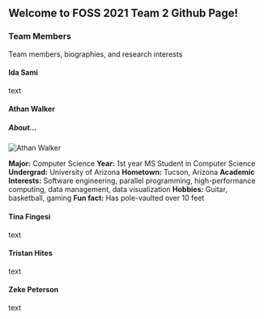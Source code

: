 ## Welcome to FOSS 2021 Team 2 Github Page!

### Team Members
Team members, biographies, and research interests

#### Ida Sami
text

#### Athan Walker

##### About...

![Athan Walker](./images/Athan_Walker_Profile)

**Major:** Computer Science
**Year:** 1st year MS Student in Computer Science
**Undergrad:** University of Arizona
**Hometown:** Tucson, Arizona
**Academic Interests:** Software engineering, parallel programming, high-performance computing, data management, data visualization
**Hobbies:** Guitar, basketball, gaming
**Fun fact:** Has pole-vaulted over 10 feet

#### Tina Fingesi
text

#### Tristan Hites
text

#### Zeke Peterson
text
